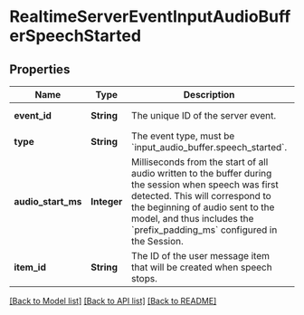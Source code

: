 # RealtimeServerEventInputAudioBufferSpeechStarted
## Properties

| Name | Type | Description | Notes |
|------------ | ------------- | ------------- | -------------|
| **event\_id** | **String** | The unique ID of the server event. | [default to null] |
| **type** | **String** | The event type, must be &#x60;input_audio_buffer.speech_started&#x60;. | [default to null] |
| **audio\_start\_ms** | **Integer** | Milliseconds from the start of all audio written to the buffer during the  session when speech was first detected. This will correspond to the  beginning of audio sent to the model, and thus includes the  &#x60;prefix_padding_ms&#x60; configured in the Session.  | [default to null] |
| **item\_id** | **String** | The ID of the user message item that will be created when speech stops.  | [default to null] |

[[Back to Model list]](../README.md#documentation-for-models) [[Back to API list]](../README.md#documentation-for-api-endpoints) [[Back to README]](../README.md)

